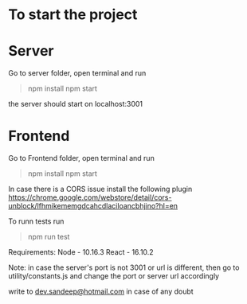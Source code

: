 # To start the project

# Server 
Go to server folder, open terminal and run
> npm install
> npm start

the server should start on localhost:3001

# Frontend
Go to Frontend folder, open terminal and run
> npm install
> npm start

In case there is a CORS issue install the following plugin
https://chrome.google.com/webstore/detail/cors-unblock/lfhmikememgdcahcdlaciloancbhjino?hl=en

To runn tests run
> npm run test


Requirements:
Node - 10.16.3
React - 16.10.2

Note: 
in case the server's port is not 3001 or url is different, then go to utility/constants.js and change the port or
server url accordingly

write to dev.sandeep@hotmail.com in case of any doubt

